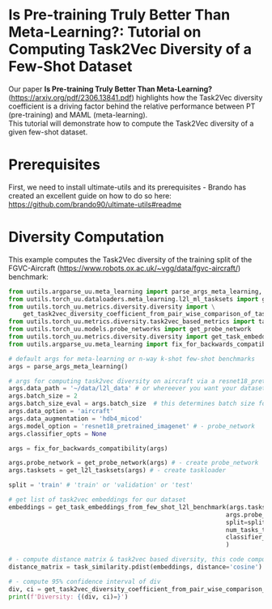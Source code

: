# Is Pre-training Truly Better Than Meta-Learning?: Tutorial on Computing Task2Vec Diversity of a Few-Shot Dataset

Our paper **Is Pre-training Truly Better Than Meta-Learning?** (https://arxiv.org/pdf/2306.13841.pdf) highlights how the Task2Vec diversity coefficient is a driving factor behind the relative performance between PT (pre-training) and MAML (meta-learning).  
This tutorial will demonstrate how to compute the Task2Vec diversity of a given few-shot dataset.

# Prerequisites
First, we need to install ultimate-utils and its prerequisites - Brando has created an excellent guide on how to do so here: https://github.com/brando90/ultimate-utils#readme

# Diversity Computation
This example computes the Task2Vec diversity of the training split of the FGVC-Aircraft (https://www.robots.ox.ac.uk/~vgg/data/fgvc-aircraft/) benchmark:
```python
from uutils.argparse_uu.meta_learning import parse_args_meta_learning, fix_for_backwards_compatibility
from uutils.torch_uu.dataloaders.meta_learning.l2l_ml_tasksets import get_l2l_tasksets
from uutils.torch_uu.metrics.diversity.diversity import \
    get_task2vec_diversity_coefficient_from_pair_wise_comparison_of_tasks
from uutils.torch_uu.metrics.diversity.task2vec_based_metrics import task_similarity
from uutils.torch_uu.models.probe_networks import get_probe_network
from uutils.torch_uu.metrics.diversity.diversity import get_task_embeddings_from_few_shot_l2l_benchmark
from uutils.argparse_uu.meta_learning import fix_for_backwards_compatibility

# default args for meta-learning or n-way k-shot few-shot benchmarks
args = parse_args_meta_learning()

# args for computing task2vec diversity on aircraft via a resnet18_pretrained probe
args.data_path = '~/data/l2l_data' # or whereever you want your datasets (in this case aircraft) installed
args.batch_size = 2
args.batch_size_eval = args.batch_size  # this determines batch size for test/eval
args.data_option = 'aircraft'
args.data_augmentation = 'hdb4_micod'
args.model_option = 'resnet18_pretrained_imagenet' # - probe_network
args.classifier_opts = None

args = fix_for_backwards_compatibility(args)

args.probe_network = get_probe_network(args) # - create probe_network
args.tasksets = get_l2l_tasksets(args) # - create taskloader

split = 'train' # 'train' or 'validation' or 'test'

# get list of task2vec embeddings for our dataset
embeddings = get_task_embeddings_from_few_shot_l2l_benchmark(args.tasksets,
                                                            args.probe_network,
                                                            split=split,
                                                            num_tasks_to_consider=args.batch_size,
                                                            classifier_opts=args.classifier_opts,
                                                            )

# - compute distance matrix & task2vec based diversity, this code computes pair-wise distance between task embeddings
distance_matrix = task_similarity.pdist(embeddings, distance='cosine')

# - compute 95% confidence interval of div
div, ci = get_task2vec_diversity_coefficient_from_pair_wise_comparison_of_tasks(distance_matrix)
print(f'Diversity: {(div, ci)=}')
```


